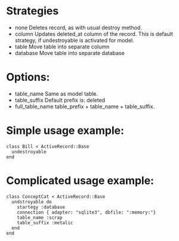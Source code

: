 # Strategies

* none
    Deletes record, as with usual destroy method.
* column
    Updates deleted_at column of the record. This is default strategy,
    if undestroyable is activated for model.
* table
    Move table into separate column
* database
    Move table into separate database

# Options:

* table_name
    Same as model table.
* table_suffix
    Default prefix is: deleted
* full_table_name
    table_prefix + table_name + table_suffix.

# Simple usage example:

    class Bill < ActiveRecord::Base
      undestroyable
    end

# Complicated usage example:

    class ConceptCat < ActiveRecord::Base
      undstroyable do
        startegy :database
        connection { adapter: "sqlite3", dbfile: ":memory:"}
        table_name :scrap
        table_suffix :metalic
      end
    end